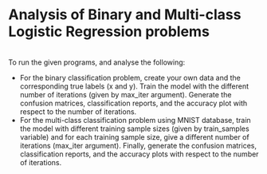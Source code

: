 #  Analysis of Binary and Multi-class Logistic Regression problems
<br>To run the given programs, and analyse the following:<br>
- For the binary classification problem, create your own data and the corresponding true labels (x and y). Train the model with the different number of iterations (given by max_iter argument). Generate the confusion matrices, classification reports, and the accuracy plot with respect to the number of iterations.
- For the multi-class classification problem using MNIST database, train the model with different training sample sizes (given by train_samples variable) and for each training sample size, give a different number of iterations (max_iter argument). Finally, generate the confusion matrices, classification reports, and the accuracy plots with respect to the number of iterations.
